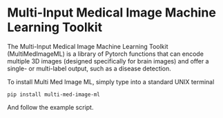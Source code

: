 Multi-Input Medical Image Machine Learning Toolkit
============================================

The Multi-Input Medical Image Machine Learning Toolkit (MultiMedImageML) is a library of Pytorch functions that can encode multiple 3D images (designed specifically for brain images) and offer a single- or multi-label output, such as a disease detection.

To install Multi Med Image ML, simply type into a standard UNIX terminal

    pip install multi-med-image-ml

And follow the example script.
